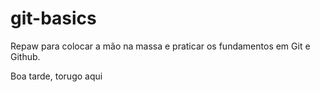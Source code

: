 # git-basics
Repaw para colocar a mão na massa e praticar os fundamentos em Git e Github.

Boa tarde, torugo aqui